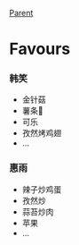 [Parent](../README.md)

# Favours

### 韩笑
- 金针菇
- 薯条🍟
- 可乐
- 孜然烤鸡翅
- ...

### 惠雨
- 辣子炒鸡蛋
- 孜然炒
- 蒜苔炒肉
- 苹果
- ...